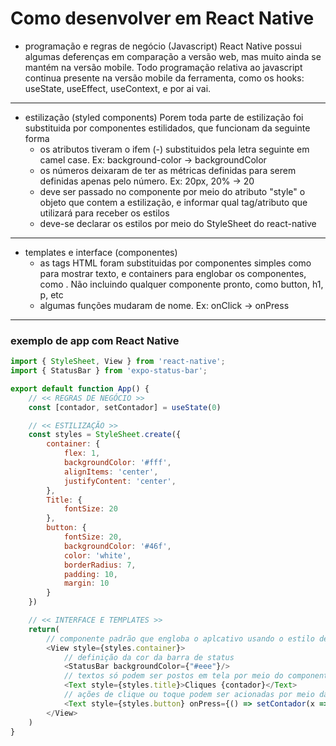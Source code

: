 # Como desenvolver em React Native

- programação e regras de negócio (Javascript)
React Native possui algumas deferenças em comparação a versão web, mas muito ainda se mantém na versão mobile. Todo programação relativa ao javascript continua presente na versão mobile da ferramenta, como os hooks: useState, useEffect, useContext, e por ai vai. 
---
- estilização (styled components)
Porem toda parte de estilização foi substituida por componentes estilidados, que funcionam da seguinte forma
    - os atributos tiveram o ifem (-) substituidos pela letra seguinte em camel case. Ex: background-color -> backgroundColor
    - os números deixaram de ter as métricas definidas para serem definidas apenas pelo número. Ex: 20px, 20% -> 20
    - deve ser passado no componente por meio do atributo "style" o objeto que contem a estilização, e informar qual tag/atributo que utilizará para receber os estilos
    - deve-se declarar os estilos por meio do StyleSheet do react-native
---
- templates e interface (componentes)
    - as tags HTML foram substituidas por componentes simples como <Text> para mostrar texto, e containers para englobar os componentes, como <View>. Não incluindo qualquer componente pronto, como button, h1, p, etc
    - algumas funções mudaram de nome. Ex: onClick -> onPress
---
### exemplo de app com React Native
```javascript
import { StyleSheet, View } from 'react-native';
import { StatusBar } from 'expo-status-bar';

export default function App() {
    // << REGRAS DE NEGÓCIO >>
    const [contador, setContador] = useState(0)

    // << ESTILIZAÇÃO >>
    const styles = StyleSheet.create({
        container: {
            flex: 1,
            backgroundColor: '#fff',
            alignItems: 'center',
            justifyContent: 'center',
        },
        Title: {
            fontSize: 20
        },
        button: {
            fontSize: 20,
            backgroundColor: '#46f',
            color: 'white',
            borderRadius: 7,
            padding: 10,
            margin: 10
        }
    })

    // << INTERFACE E TEMPLATES >>
    return(
        // componente padrão que engloba o aplcativo usando o estilo de styles.container
        <View style={styles.container}>
            // definição da cor da barra de status
            <StatusBar backgroundColor={"#eee"}/>
            // textos só podem ser postos em tela por meio do componente Text, usando o estilo de styles.title
            <Text style={styles.title}>Cliques {contador}</Text>
            // ações de clique ou toque podem ser acionadas por meio da propriedade "onPress", usando o estilo de styles.button
            <Text style={styles.button} onPress={() => setContador(x => x+1)}> +1 </Text>
        </View>
    )
}
```
